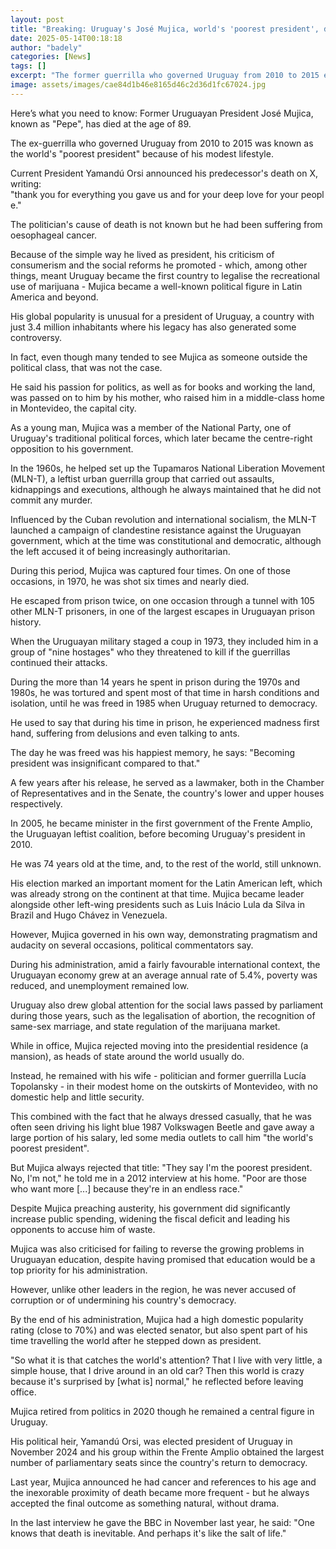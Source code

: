 ```yaml
---
layout: post
title: "Breaking: Uruguay's José Mujica, world's 'poorest president', dies"
date: 2025-05-14T00:18:18
author: "badely"
categories: [News]
tags: []
excerpt: "The former guerrilla who governed Uruguay from 2010 to 2015 earned his nickname because of his modest lifestyle."
image: assets/images/cae84d1b46e8165d46c2d36d1fc67024.jpg
---
```


Here’s what you need to know: Former Uruguayan President José Mujica, known as "Pepe", has died at the age of 89.

The ex-guerrilla who governed Uruguay from 2010 to 2015 was known as the world's "poorest president" because of his modest lifestyle.

Current President Yamandú Orsi announced his predecessor's death on X, writing: "thank you for everything you gave us and for your deep love for your people."

The politician's cause of death is not known but he had been suffering from oesophageal cancer.

Because of the simple way he lived as president, his criticism of consumerism and the social reforms he promoted - which, among other things, meant Uruguay became the first country to legalise the recreational use of marijuana - Mujica became a well-known political figure in Latin America and beyond.

His global popularity is unusual for a president of Uruguay, a country with just 3.4 million inhabitants where his legacy has also generated some controversy.

In fact, even though many tended to see Mujica as someone outside the political class, that was not the case.

He said his passion for politics, as well as for books and working the land, was passed on to him by his mother, who raised him in a middle-class home in Montevideo, the capital city.

As a young man, Mujica was a member of the National Party, one of Uruguay's traditional political forces, which later became the centre-right opposition to his government.

In the 1960s, he helped set up the Tupamaros National Liberation Movement (MLN-T), a leftist urban guerrilla group that carried out assaults, kidnappings and executions, although he always maintained that he did not commit any murder.

Influenced by the Cuban revolution and international socialism, the MLN-T launched a campaign of clandestine resistance against the Uruguayan government, which at the time was constitutional and democratic, although the left accused it of being increasingly authoritarian.

During this period, Mujica was captured four times. On one of those occasions, in 1970, he was shot six times and nearly died.

He escaped from prison twice, on one occasion through a tunnel with 105 other MLN-T prisoners, in one of the largest escapes in Uruguayan prison history.

When the Uruguayan military staged a coup in 1973, they included him in a group of "nine hostages" who they threatened to kill if the guerrillas continued their attacks.

During the more than 14 years he spent in prison during the 1970s and 1980s, he was tortured and spent most of that time in harsh conditions and isolation, until he was freed in 1985 when Uruguay returned to democracy.

He used to say that during his time in prison, he experienced madness first hand, suffering from delusions and even talking to ants.

The day he was freed was his happiest memory, he says: "Becoming president was insignificant compared to that."

A few years after his release, he served as a lawmaker, both in the Chamber of Representatives and in the Senate, the country's lower and upper houses respectively.

In 2005, he became minister in the first government of the Frente Amplio, the Uruguayan leftist coalition, before becoming Uruguay's president in 2010.

He was 74 years old at the time, and, to the rest of the world, still unknown.

His election marked an important moment for the Latin American left, which was already strong on the continent at that time. Mujica became leader alongside other left-wing presidents such as Luis Inácio Lula da Silva in Brazil and Hugo Chávez in Venezuela.

However, Mujica governed in his own way, demonstrating pragmatism and audacity on several occasions, political commentators say.

During his administration, amid a fairly favourable international context, the Uruguayan economy grew at an average annual rate of 5.4%, poverty was reduced, and unemployment remained low.

Uruguay also drew global attention for the social laws passed by parliament during those years, such as the legalisation of abortion, the recognition of same-sex marriage, and state regulation of the marijuana market.

While in office, Mujica rejected moving into the presidential residence (a mansion), as heads of state around the world usually do.

Instead, he remained with his wife - politician and former guerrilla Lucía Topolansky - in their modest home on the outskirts of Montevideo, with no domestic help and little security.

This combined with the fact that he always dressed casually, that he was often seen driving his light blue 1987 Volkswagen Beetle and gave away a large portion of his salary, led some media outlets to call him "the world's poorest president".

But Mujica always rejected that title: "They say I'm the poorest president. No, I'm not," he told me in a 2012 interview at his home. "Poor are those who want more [...] because they're in an endless race."

Despite Mujica preaching austerity, his government did significantly increase public spending, widening the fiscal deficit and leading his opponents to accuse him of waste.

Mujica was also criticised for failing to reverse the growing problems in Uruguayan education, despite having promised that education would be a top priority for his administration.

However, unlike other leaders in the region, he was never accused of corruption or of undermining his country's democracy.

By the end of his administration, Mujica had a high domestic popularity rating (close to 70%) and was elected senator, but also spent part of his time travelling the world after he stepped down as president.

"So what it is that catches the world's attention? That I live with very little, a simple house, that I drive around in an old car? Then this world is crazy because it's surprised by [what is] normal," he reflected before leaving office.

Mujica retired from politics in 2020 though he remained a central figure in Uruguay.

His political heir, Yamandú Orsi, was elected president of Uruguay in November 2024 and his group within the Frente Amplio obtained the largest number of parliamentary seats since the country's return to democracy.

Last year, Mujica announced he had cancer and references to his age and the inexorable proximity of death became more frequent - but he always accepted the final outcome as something natural, without drama.

In the last interview he gave the BBC in November last year, he said: "One knows that death is inevitable. And perhaps it's like the salt of life."


